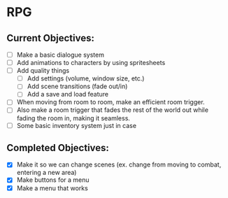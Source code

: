 # RPG

## Current Objectives:
- [ ] Make a basic dialogue system
- [ ] Add animations to characters by using spritesheets
- [ ] Add quality things
  - [ ] Add settings (volume, window size, etc.)
  - [ ] Add scene transitions (fade out/in)
  - [ ] Add a save and load feature
- [ ] When moving from room to room, make an efficient room trigger.
- [ ] Also make a room trigger that fades the rest of the world out while fading the room in, making it seamless. 
- [ ] Some basic inventory system just in case

## Completed Objectives:
- [x] Make it so we can change scenes (ex. change from moving to combat, entering a new area)
- [x] Make buttons for a menu
- [x] Make a menu that works
